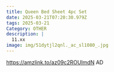 ```yaml
---
title: Queen Bed Sheet 4pc Set
date: 2025-03-21T07:20:30.979Z
tags: 2025-03-21
Category: OTHER
description: |
  11.xx
image: img/51dytjl2qnl._ac_sl1080_.jpg
---
```

https://amzlink.to/az09c2ROUImdN
AD